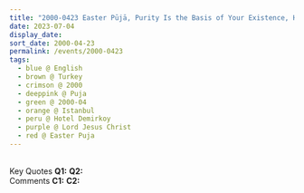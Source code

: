 ```yaml
---
title: "2000-0423 Easter Pūjā, Purity Is the Basis of Your Existence, Hotel Demirkoy, Atakoy, 2. Kisim, Sahyl Yolu (next to Galleria Shopping Center), Bakirkoy, Istanbul, Turkey"
date: 2023-07-04
display_date: 
sort_date: 2000-04-23
permalink: /events/2000-0423
tags:
  - blue @ English
  - brown @ Turkey
  - crimson @ 2000
  - deeppink @ Puja
  - green @ 2000-04
  - orange @ Istanbul
  - peru @ Hotel Demirkoy
  - purple @ Lord Jesus Christ
  - red @ Easter Puja
---
```


<br>

<wave-list>
  <list-title color="DarkSeaGreen" width="55">Key Quotes</list-title>
  <list-item color="BlanchedAlmond" width="280"><b>Q1:</b> <i></i></list-item>
  <list-item color="Lavender" width="280"><b>Q2:</b> <i></i></list-item>
</wave-list>

<br>

<wave-list>
  <list-title color="DarkSeaGreen" width="55">Comments</list-title>
  <list-item color="BlanchedAlmond" width="280"><b>C1:</b> <i></i></list-item>
  <list-item color="Lavender" width="280"><b>C2:</b> <i></i></list-item>
</wave-list>